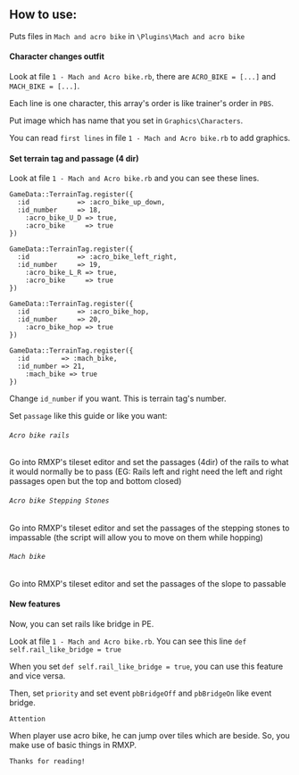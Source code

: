 ## How to use:
Puts files in `Mach and acro bike` in `\Plugins\Mach and acro bike`

#### Character changes outfit
Look at file `1 - Mach and Acro bike.rb`, there are `ACRO_BIKE = [...]` and `MACH_BIKE = [...]`.

Each line is one character, this array's order is like trainer's order in `PBS`.

Put image which has name that you set in `Graphics\Characters`.

You can read `first lines` in file `1 - Mach and Acro bike.rb` to add graphics.

#### Set terrain tag and passage (4 dir)
Look at file `1 - Mach and Acro bike.rb` and you can see these lines.
```
GameData::TerrainTag.register({
  :id            => :acro_bike_up_down,
  :id_number     => 18,
	:acro_bike_U_D => true,
	:acro_bike     => true
})

GameData::TerrainTag.register({
  :id            => :acro_bike_left_right,
  :id_number     => 19,
	:acro_bike_L_R => true,
	:acro_bike     => true
})

GameData::TerrainTag.register({
  :id            => :acro_bike_hop,
  :id_number     => 20,
	:acro_bike_hop => true
})

GameData::TerrainTag.register({
  :id        => :mach_bike,
  :id_number => 21,
	:mach_bike => true
})
```

Change `id_number` if you want. This is terrain tag's number.

Set `passage` like this guide or like you want:

###### `Acro bike rails`
Go into RMXP's tileset editor and set the passages (4dir) of the rails to what it would normally be to pass (EG: Rails left and right need the left and right passages open but the top and bottom closed)

###### `Acro bike Stepping Stones`
Go into RMXP's tileset editor and set the passages of the stepping stones to impassable (the script will allow you to move on them while hopping)

###### `Mach bike`
Go into RMXP's tileset editor and set the passages of the slope to passable

#### New features
Now, you can set rails like bridge in PE.

Look at file `1 - Mach and Acro bike.rb`. You can see this line `def self.rail_like_bridge = true`

When you set `def self.rail_like_bridge = true`, you can use this feature and vice versa.

Then, set `priority` and set event `pbBridgeOff` and `pbBridgeOn` like event bridge.

`Attention`

When player use acro bike, he can jump over tiles which are beside. So, you make use of basic things in RMXP.

`Thanks for reading!`
